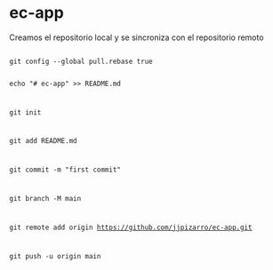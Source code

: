 # ec-app
Creamos el repositorio local y se sincroniza con el repositorio remoto 

<code>
git config --global pull.rebase true

echo "# ec-app" >> README.md

git init

git add README.md

git commit -m "first commit"

git branch -M main

git remote add origin https://github.com/jjpizarro/ec-app.git

git push -u origin main

</code>